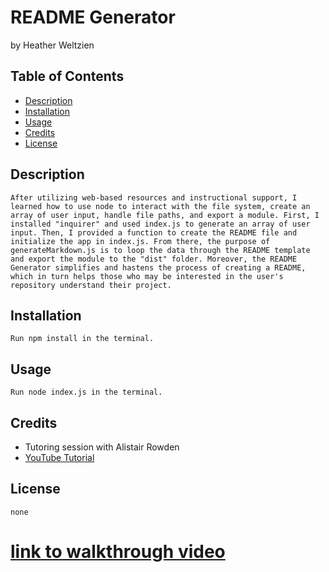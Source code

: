 # README Generator
by Heather Weltzien

## Table of Contents
* [Description](#description)
* [Installation](#installation)
* [Usage](#usage)
* [Credits](#credits)
* [License](#license)
    
## Description
    After utilizing web-based resources and instructional support, I learned how to use node to interact with the file system, create an array of user input, handle file paths, and export a module. First, I installed "inquirer" and used index.js to generate an array of user input. Then, I provided a function to create the README file and initialize the app in index.js. From there, the purpose of generateMarkdown.js is to loop the data through the README template and export the module to the "dist" folder. Moreover, the README Generator simplifies and hastens the process of creating a README, which in turn helps those who may be interested in the user's repository understand their project. 

## Installation
    Run npm install in the terminal.
    
## Usage
    Run node index.js in the terminal.
    
## Credits
<ul>    
    <li>Tutoring session with Alistair Rowden</li>
    <li><a href=" https://www.youtube.com/watch?v=9YivEQFpmHQ">YouTube Tutorial</a></li>
</ul>    

## License
    none

# [link to walkthrough video](https://drive.google.com/file/d/1hxbmgFOrns-rLpWazTMLSpBClMYmtYlI/view)
    